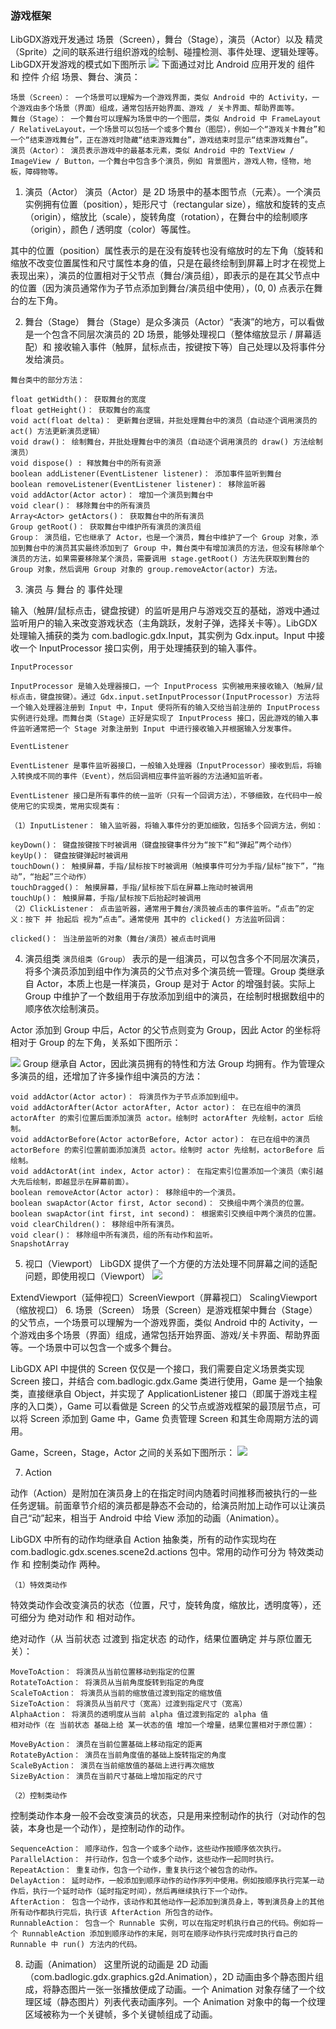 ### 游戏框架
LibGDX游戏开发通过 场景（Screen），舞台（Stage），演员（Actor）以及 精灵（Sprite）之间的联系进行组织游戏的绘制、碰撞检测、事件处理、逻辑处理等。LibGDX开发游戏的模式如下图所示
![](http://img.blog.csdn.net/20151205163041583)
下面通过对比 Android 应用开发的 组件 和 控件 介绍 场景、舞台、演员：
```
场景（Screen）： 一个场景可以理解为一个游戏界面，类似 Android 中的 Activity，一个游戏由多个场景（界面）组成，通常包括开始界面、游戏 / 关卡界面、帮助界面等。
舞台（Stage）： 一个舞台可以理解为场景中的一个图层，类似 Android 中 FrameLayout / RelativeLayout，一个场景可以包括一个或多个舞台（图层），例如一个“游戏关卡舞台”和一个“结束游戏舞台”，正在游戏时隐藏“结束游戏舞台”，游戏结束时显示“结束游戏舞台”。
演员（Actor）： 演员表示游戏中的最基本元素，类似 Android 中的 TextView / ImageView / Button，一个舞台中包含多个演员，例如 背景图片，游戏人物，怪物，地板，障碍物等。
```



1. 演员（Actor）
演员（Actor）是 2D 场景中的基本图节点（元素）。一个演员实例拥有位置（position），矩形尺寸（rectangular size），缩放和旋转的支点（origin），缩放比（scale），旋转角度（rotation），在舞台中的绘制顺序（origin），颜色 / 透明度（color）等属性。

其中的位置（position）属性表示的是在没有旋转也没有缩放时的左下角（旋转和缩放不改变位置属性和尺寸属性本身的值，只是在最终绘制到屏幕上时才在视觉上表现出来），演员的位置相对于父节点（舞台/演员组），即表示的是在其父节点中的位置（因为演员通常作为子节点添加到舞台/演员组中使用），(0, 0) 点表示在舞台的左下角。



2. 舞台（Stage）
舞台（Stage）是众多演员（Actor）“表演”的地方，可以看做是一个包含不同层次演员的 2D 场景，能够处理视口（整体缩放显示 / 屏幕适配）和 接收输入事件（触屏，鼠标点击，按键按下等）自己处理以及将事件分发给演员。

```
舞台类中的部分方法：

float getWidth()： 获取舞台的宽度
float getHeight()： 获取舞台的高度
void act(float delta)： 更新舞台逻辑，并批处理舞台中的演员（自动逐个调用演员的 act() 方法更新演员逻辑）
void draw()： 绘制舞台，并批处理舞台中的演员（自动逐个调用演员的 draw() 方法绘制演员）
void dispose() : 释放舞台中的所有资源
boolean addListener(EventListener listener)： 添加事件监听到舞台
boolean removeListener(EventListener listener)： 移除监听器
void addActor(Actor actor)： 增加一个演员到舞台中
void clear()： 移除舞台中的所有演员
Array<Actor> getActors()： 获取舞台中的所有演员
Group getRoot()： 获取舞台中维护所有演员的演员组
Group： 演员组，它也继承了 Actor，也是一个演员，舞台中维护了一个 Group 对象，添加到舞台中的演员其实最终添加到了 Group 中，舞台类中有增加演员的方法，但没有移除单个演员的方法，如果需要移除某个演员，需要调用 stage.getRoot() 方法先获取到舞台的 Group 对象，然后调用 Group 对象的 group.removeActor(actor) 方法。
```
3. 演员 与 舞台 的 事件处理

输入（触屏/鼠标点击，键盘按键）的监听是用户与游戏交互的基础，游戏中通过监听用户的输入来改变游戏状态（主角跳跃，发射子弹，选择关卡等）。LibGDX 处理输入捕获的类为 com.badlogic.gdx.Input，其实例为 Gdx.input。Input 中接收一个 InputProcessor 接口实例，用于处理捕获到的输入事件。

 `InputProcessor`

```
InputProcessor 是输入处理器接口，一个 InputProcess 实例被用来接收输入（触屏/鼠标点击，键盘按键）。通过 Gdx.input.setInputProcessor(InputProcessor) 方法将一个输入处理器注册到 Input 中，Input 便将所有的输入交给当前注册的 InputProcess 实例进行处理。而舞台类（Stage）正好是实现了 InputProcess 接口，因此游戏的输入事件监听通常把一个 Stage 对象注册到 Input 中进行接收输入并根据输入分发事件。
```

`EventListener`

```
EventListener 是事件监听器接口，一般输入处理器（InputProcessor）接收到后，将输入转换成不同的事件（Event），然后回调相应事件监听器的方法通知监听者。

EventListener 接口是所有事件的统一监听（只有一个回调方法），不够细致，在代码中一般使用它的实现类，常用实现类有：

（1）InputListener： 输入监听器，将输入事件分的更加细致，包括多个回调方法，例如：

keyDown()： 键盘按键按下时被调用（键盘按键事件分为“按下”和“弹起”两个动作）
keyUp()： 键盘按键弹起时被调用
touchDown()： 触摸屏幕，手指/鼠标按下时被调用（触摸事件可分为手指/鼠标“按下”，“拖动”，“抬起”三个动作）
touchDragged()： 触摸屏幕，手指/鼠标按下后在屏幕上拖动时被调用
touchUp()： 触摸屏幕，手指/鼠标按下后抬起时被调用
（2）ClickListener： 点击监听器，通常用于舞台/演员被点击的事件监听。“点击”的定义：按下 并 抬起后 视为“点击”。通常使用 其中的 clicked() 方法监听回调：

clicked()： 当注册监听的对象（舞台/演员）被点击时调用
```

4. 演员组类
`演员组类（Group）` 表示的是一组演员，可以包含多个不同层次演员，将多个演员添加到组中作为演员的父节点对多个演员统一管理。Group 类继承自 Actor，本质上也是一样演员，Group 是对于 Actor 的增强封装。实际上 Group 中维护了一个数组用于存放添加到组中的演员，在绘制时根据数组中的顺序依次绘制演员。

Actor 添加到 Group 中后，Actor 的父节点则变为 Group，因此 Actor 的坐标将相对于 Group 的左下角，关系如下图所示：

![](http://img.blog.csdn.net/20151205164937519)
Group 继承自 Actor，因此演员拥有的特性和方法 Group 均拥有。作为管理众多演员的组，还增加了许多操作组中演员的方法：
```
void addActor(Actor actor)： 将演员作为子节点添加到组中。
void addActorAfter(Actor actorAfter, Actor actor)： 在已在组中的演员 actorAfter 的索引位置后面添加演员 actor。绘制时 actorAfter 先绘制，actor 后绘制。
void addActorBefore(Actor actorBefore, Actor actor)： 在已在组中的演员 actorBefore 的索引位置前面添加演员 actor。绘制时 actor 先绘制，actorBefore 后绘制。
void addActorAt(int index, Actor actor)： 在指定索引位置添加一个演员（索引越大先后绘制，即越显示在屏幕前面）。
boolean removeActor(Actor actor)： 移除组中的一个演员。
boolean swapActor(Actor first, Actor second)： 交换组中两个演员的位置。
boolean swapActor(int first, int second)： 根据索引交换组中两个演员的位置。
void clearChildren()： 移除组中所有演员。
void clear()： 移除组中所有演员，组的所有动作和监听。
SnapshotArray
```

5. 视口（Viewport）
LibGDX 提供了一个方便的方法处理不同屏幕之间的适配问题，即使用视口（Viewport）
![](http://img.blog.csdn.net/20151205170019958)

ExtendViewport（延伸视口）ScreenViewport（屏幕视口） ScalingViewport（缩放视口）
6. 场景（Screen）
场景（Screen）是游戏框架中舞台（Stage）的父节点，一个场景可以理解为一个游戏界面，类似 Android 中的 Activity，一个游戏由多个场景（界面）组成，通常包括开始界面、游戏/关卡界面、帮助界面等。一个场景中可以包含一个或多个舞台。

LibGDX API 中提供的 Screen 仅仅是一个接口，我们需要自定义场景类实现 Screen 接口，并结合 com.badlogic.gdx.Game 类进行使用，Game 是一个抽象类，直接继承自 Object，并实现了 ApplicationListener 接口（即属于游戏主程序的入口类），Game 可以看做是 Screen 的父节点或游戏框架的最顶层节点，可以将 Screen 添加到 Game 中，Game 负责管理 Screen 和其生命周期方法的调用。

Game，Screen，Stage，Actor 之间的关系如下图所示：
![](http://img.blog.csdn.net/20151205170644774)

7. Action

动作（Action）是附加在演员身上的在指定时间内随着时间推移而被执行的一些任务逻辑。前面章节介绍的演员都是静态不会动的，给演员附加上动作可以让演员自己“动”起来，相当于 Android 中给 View 添加的动画（Animation）。

LibGDX 中所有的动作均继承自 Action 抽象类，所有的动作实现均在 com.badlogic.gdx.scenes.scene2d.actions 包中。常用的动作可分为 特效类动作 和 控制类动作 两种。

`（1）特效类动作`

特效类动作会改变演员的状态（位置，尺寸，旋转角度，缩放比，透明度等），还可细分为 绝对动作 和 相对动作。

绝对动作（从 当前状态 过渡到 指定状态 的动作，结果位置确定 并与原位置无关）：
```
MoveToAction： 将演员从当前位置移动到指定的位置
RotateToAction： 将演员从当前角度旋转到指定的角度
ScaleToAction： 将演员从当前的缩放值过渡到指定的缩放值
SizeToAction： 将演员从当前尺寸（宽高）过渡到指定尺寸（宽高）
AlphaAction： 将演员的透明度从当前 alpha 值过渡到指定的 alpha 值
相对动作（在 当前状态 基础上给 某一状态的值 增加一个增量，结果位置相对于原位置）：

MoveByAction： 演员在当前位置基础上移动指定的距离
RotateByAction： 演员在当前角度值的基础上旋转指定的角度
ScaleByAction： 演员在当前缩放值的基础上进行再次缩放
SizeByAction： 演员在当前尺寸基础上增加指定的尺寸
```
`（2）控制类动作`

控制类动作本身一般不会改变演员的状态，只是用来控制动作的执行（对动作的包装，本身也是一个动作），是控制动作的动作。
```
SequenceAction： 顺序动作，包含一个或多个动作，这些动作按顺序依次执行。
ParallelAction： 并行动作，包含一个或多个动作，这些动作一起同时执行。
RepeatAction： 重复动作，包含一个动作，重复执行这个被包含的动作。
DelayAction： 延时动作，一般添加到顺序动作的动作序列中使用。例如按顺序执行完某一动作后，执行一个延时动作（延时指定时间），然后再继续执行下一个动作。
AfterAction： 包含一个动作，该动作和其他动作一起添加到演员身上，等到演员身上的其他所有动作都执行完后，执行该 AfterAction 所包含的动作。
RunnableAction： 包含一个 Runnable 实例，可以在指定时机执行自己的代码。例如将一个 RunnableAction 添加到顺序动作的末尾，则可在顺序动作执行完成时执行自己的 Runnable 中 run() 方法内的代码。
```

8. 动画（Animation）
这里所说的动画是 2D 动画（com.badlogic.gdx.graphics.g2d.Animation），2D 动画由多个静态图片组成，将静态图片一张一张播放便成了动画。一个 Animation 对象存储了一个纹理区域（静态图片）列表代表动画序列。一个 Animation 对象中的每一个纹理区域被称为一个关键帧，多个关键帧组成了动画。
